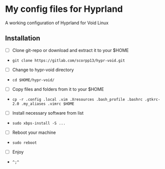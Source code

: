 # My config files for Hyprland

A working configuration of Hyprland for Void Linux

## Installation

- [ ] Clone git-repo or download and extract it to your $HOME
- `git clone https://gitlab.com/scorpp13/hypr-void.git`
- [ ] Change to hypr-void directory
- `cd $HOME/hypr-void/`
- [ ] Copy files and folders from it to your $HOME
- `cp -r .config .local .vim .Xresources .bash_profile .bashrc .gtkrc-2.0 .my_aliases .vimrc $HOME`
- [ ] Install necessary software from list
- `sudo xbps-install -S ...`
- [ ] Reboot your machine
- `sudo reboot`
- [ ] Enjoy
- `^;^`
